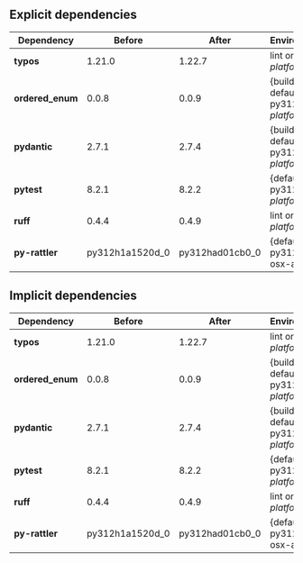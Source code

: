 ## Explicit dependencies

|Dependency|Before|After|Environments|
|-|-|-|-|
|**typos**|1.21.0|1.22.7|lint on *all platforms*|
|**ordered_enum**|0.0.8|0.0.9|{build, default, py312} on *all platforms*|
|**pydantic**|2.7.1|2.7.4|{build, default, py312} on *all platforms*|
|**pytest**|8.2.1|8.2.2|{default, py312} on *all platforms*|
|**ruff**|0.4.4|0.4.9|lint on *all platforms*|
|**py-rattler**|py312h1a1520d_0|py312had01cb0_0|{default, py312} on osx-arm64|

## Implicit dependencies

|Dependency|Before|After|Environments|
|-|-|-|-|
|**typos**|1.21.0|1.22.7|lint on *all platforms*|
|**ordered_enum**|0.0.8|0.0.9|{build, default, py312} on *all platforms*|
|**pydantic**|2.7.1|2.7.4|{build, default, py312} on *all platforms*|
|**pytest**|8.2.1|8.2.2|{default, py312} on *all platforms*|
|**ruff**|0.4.4|0.4.9|lint on *all platforms*|
|**py-rattler**|py312h1a1520d_0|py312had01cb0_0|{default, py312} on osx-arm64|

[^1]: *Cursive* means explicit dependency.
[^2]: Dependency got downgraded.
